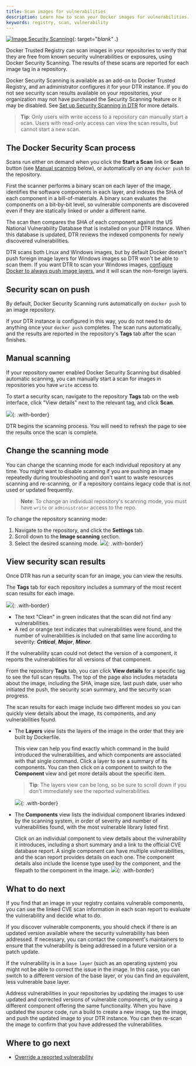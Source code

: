 ```yaml
---
title: Scan images for vulnerabilities
description: Learn how to scan your Docker images for vulnerabilities.
keywords: registry, scan, vulnerability
---
```


[![Image Security Scanning](../../images/scanning_video.png)](https://www.youtube.com/watch?v=121poCB0Nn8 "Images Security Scanning"){: target="_blank" ._}

Docker Trusted Registry can scan images in your repositories to verify that they
are free from known security vulnerabilities or exposures, using Docker Security
Scanning. The results of these scans are reported for each image tag in a repository.

Docker Security Scanning is available as an add-on to Docker Trusted Registry,
and an administrator configures it for your DTR instance. If you do not see
security scan results available on your repositories, your organization may not
have purchased the Security Scanning feature or it may be disabled. See
[Set up Security Scanning in DTR](../../admin/configure/set-up-vulnerability-scans.md)
for more details.

> **Tip**: Only users with write access to a repository can manually start a
scan. Users with read-only access can view the scan results, but cannot start
a new scan.

## The Docker Security Scan process

Scans run either on demand when you click the **Start a Scan** link or
**Scan** button (see [Manual scanning](#manual-scanning) below), or automatically
on any `docker push` to the repository.

First the scanner performs a binary scan on each layer of the image, identifies
the software components in each layer, and indexes the SHA of each component in
a bill-of-materials. A binary scan evaluates the components on a bit-by-bit
level, so vulnerable components are discovered even if they are
statically linked or under a different name.

The scan then compares the SHA of each component against the US National
Vulnerability Database that is installed on your DTR instance. When
this database is updated, DTR reviews the indexed components for newly
discovered vulnerabilities.

DTR scans both Linux and Windows images, but by default Docker doesn't push
foreign image layers for Windows images so DTR won't be able to scan them. If
you want DTR to scan your Windows images,
[configure Docker to always push image layers](pull-and-push-images.md), and it
will scan the non-foreign layers.

## Security scan on push

By default, Docker Security Scanning runs automatically on `docker push` to an
image repository.

If your DTR instance is configured in this way, you do not need to do anything
once your `docker push` completes. The scan runs automatically, and the results
are reported in the repository's **Tags** tab after the scan finishes.

## Manual scanning

If your repository owner enabled Docker Security Scanning but disabled automatic
scanning, you can manually start a scan for images in repositories you
have `write` access to.

To start a security scan, navigate to the repository **Tags** tab on the web interface, click "View details" next to the relevant tag, and click **Scan**.

![](../../images/scan-images-for-vulns-1.png){: .with-border}

DTR begins the scanning process. You will need to refresh the page to see the
results once the scan is complete.

## Change the scanning mode

You can change the scanning mode for each individual repository at any time. You
might want to disable scanning if you are pushing an image repeatedly during
troubleshooting and don't want to waste resources scanning and re-scanning, or
if a repository contains legacy code that is not used or updated frequently.

> **Note**: To change an individual repository's scanning mode, you must have
`write` or `administrator` access to the repo.

To change the repository scanning mode:

1. Navigate to the repository, and click the **Settings** tab.
2. Scroll down to the **Image scanning** section.
3. Select the desired scanning mode.
![](../../images/scan-images-for-vulns-2.png){: .with-border}

## View security scan results

Once DTR has run a security scan for an image, you can view the results.

The **Tags** tab for each repository includes a summary of the most recent
scan results for each image.

![](../../images/scan-images-for-vulns-3.png){: .with-border}
- The text "Clean" in green indicates that the scan did not find
any vulnerabilities.
- A red or orange text indicates that vulnerabilities were found, and
the number of vulnerabilities is included on that same line according to severity: ***Critical***, ***Major***, ***Minor***.

If the vulnerability scan could not detect the version of a component, it reports
the vulnerabilities for all versions of that component.

From the repository **Tags** tab, you can click **View details** for a specific tag to see
the full scan results. The top of the page also includes metadata about the
image, including the SHA, image size, last push date, user who initiated the push,
the security scan summary, and the security scan progress.

The scan results for each image include two different modes so you can quickly
view details about the image, its components, and any vulnerabilities found.

- The **Layers** view lists the layers of the image in the order that they are built
by Dockerfile.

    This view can help you find exactly which command in the build introduced
    the vulnerabilities, and which components are associated with that single
    command. Click a layer to see a summary of its components. You can then
    click on a component to switch to the **Component** view and get more details
    about the specific item.

    > **Tip**: The layers view can be long, so be sure
    to scroll down if you don't immediately see the reported vulnerabilities.

   ![](../../images/scan-images-for-vulns-4.png){: .with-border}

- The **Components** view lists the individual component libraries indexed by
the scanning system, in order of severity and number of vulnerabilities found, with the most vulnerable library listed first.

    Click on an individual component to view details about the vulnerability it
    introduces, including a short summary and a link to the official CVE
    database report. A single component can have multiple vulnerabilities, and
    the scan report provides details on each one. The component details also
    include the license type used by the component, and the filepath to the
    component in the image.
![](../../images/scan-images-for-vulns-5.png){: .with-border}

## What to do next

If you find that an image in your registry contains vulnerable components, you
can use the linked CVE scan information in each scan report to evaluate the
vulnerability and decide what to do.

If you discover vulnerable components, you should check if there is an updated
version available where the security vulnerability has been addressed. If
necessary, you can contact the component's maintainers to ensure that the
vulnerability is being addressed in a future version or a patch update.

If the vulnerability is in a `base layer` (such as an operating system) you
might not be able to correct the issue in the image. In this case, you can
switch to a different version of the base layer, or you can find an
equivalent, less vulnerable base layer.

Address vulnerabilities in your repositories by updating the images to use
updated and corrected versions of vulnerable components, or by using a different
component offering the same functionality. When you have updated the source
code, run a build to create a new image, tag the image, and push the updated
image to your DTR instance. You can then re-scan the image to confirm that you
have addressed the vulnerabilities.

## Where to go next

* [Override a reported vulnerability](override-a-vulnerability.md)
